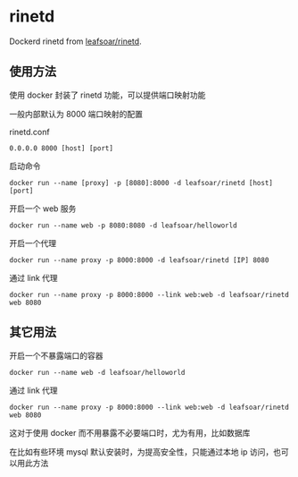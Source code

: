 # rinetd
Dockerd rinetd from [leafsoar/rinetd](https://hub.docker.com/r/leafsoar/rinetd/).


## 使用方法
使用 docker 封装了 rinetd 功能，可以提供端口映射功能

一般内部默认为 8000 端口映射的配置

rinetd.conf

`
0.0.0.0 8000 [host] [port]
`

启动命令

`
docker run --name [proxy] -p [8080]:8000 -d leafsoar/rinetd [host] [port]
`


开启一个 web 服务

`
docker run --name web -p 8080:8080 -d leafsoar/helloworld
`


开启一个代理

`
docker run --name proxy -p 8000:8000 -d leafsoar/rinetd [IP] 8080
`


通过 link 代理

`
docker run --name proxy -p 8000:8000 --link web:web -d leafsoar/rinetd web 8080
`

## 其它用法
开启一个不暴露端口的容器

`
docker run --name web -d leafsoar/helloworld
`


通过 link 代理

`
docker run --name proxy -p 8000:8000 --link web:web -d leafsoar/rinetd web 8080
`


这对于使用 docker 而不用暴露不必要端口时，尤为有用，比如数据库

在比如有些环境 mysql 默认安装时，为提高安全性，只能通过本地 ip 访问，也可以用此方法
